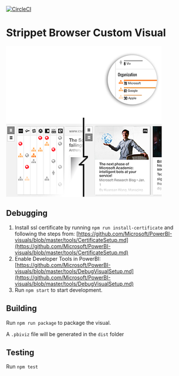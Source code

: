 [![CircleCI](https://circleci.com/gh/Microsoft/PowerBI-visuals-StrippetsBrowser/tree/master.svg?style=svg)](https://circleci.com/gh/Microsoft/PowerBI-visuals-StrippetsBrowser/tree/master)

# Strippet Browser Custom Visual
![Alt text](assets/screenshot.png?raw=true "Strippets Browser")

## Debugging

1. Install ssl certificate by running `npm run install-certificate` and following the steps from: [https://github.com/Microsoft/PowerBI-visuals/blob/master/tools/CertificateSetup.md](https://github.com/Microsoft/PowerBI-visuals/blob/master/tools/CertificateSetup.md)
2. Enable Developer Tools in PowerBI: [https://github.com/Microsoft/PowerBI-visuals/blob/master/tools/DebugVisualSetup.md](https://github.com/Microsoft/PowerBI-visuals/blob/master/tools/DebugVisualSetup.md)
3. Run `npm start` to start development.

## Building

Run `npm run package` to package the visual.

A `.pbiviz` file will be generated in the `dist` folder

## Testing

Run `npm test`
